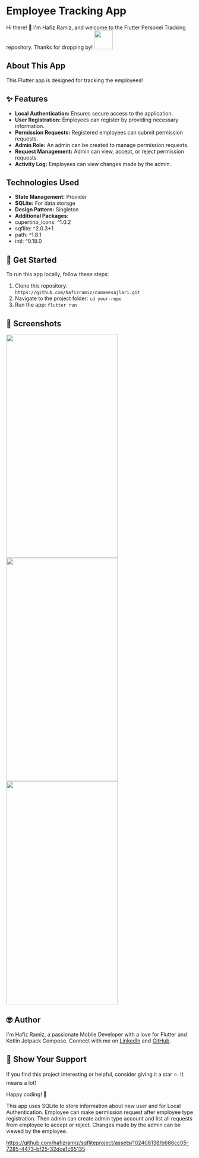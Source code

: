 # Employee Tracking App

Hi there! 👋 I'm Hafiz Ramiz, and welcome to the Flutter Personel Tracking repository. Thanks for dropping by! <img src="https://user-images.githubusercontent.com/102408138/181803992-c16d979a-e758-425b-8561-45bdf4fd04ec.gif" width="50" height="50" />

## About This App

This Flutter app is designed for tracking the employees!

## ✨ Features

- **Local Authentication:** Ensures secure access to the application.
- **User Registration:** Employees can register by providing necessary information.
- **Permission Requests:** Registered employees can submit permission requests.
- **Admin Role:** An admin can be created to manage permission requests.
- **Request Management:** Admin can view, accept, or reject permission requests.
- **Activity Log:** Employees can view changes made by the admin.


## Technologies Used

- **State Management:** Provider
- **SQLite:** For data storage
- **Design Pattern:** Singleton
- **Additional Packages:**
- cupertino_icons: ^1.0.2
- sqflite: ^2.0.3+1
-  path: ^1.8.1
-  intl: ^0.18.0


## 🚀 Get Started

To run this app locally, follow these steps:

1. Clone this repository: `https://github.com/hafizramiz/cumamesajlari.git`
2. Navigate to the project folder:  `cd your-repo`
3. Run the app: `flutter run`

## 📸 Screenshots
<img src="https://github.com/hafizramiz/cumamesajlari/assets/102408138/9acbbd93-5a24-4640-b09b-d2505cbf2f44" width="300" height="600" />
<img src="https://github.com/hafizramiz/cumamesajlari/assets/102408138/93de59a5-6f6c-4d10-8ffc-a9b789f7ab26" width="300" height="600" />
<img src="https://github.com/hafizramiz/cumamesajlari/assets/102408138/1482f059-ed8c-4f76-bb1a-934fabee9728" width="300" height="600" />

## 🤓 Author

I'm Hafiz Ramiz, a passionate Mobile Developer with a love for Flutter and Kotlin Jetpack Compose. 
Connect with me on [LinkedIn](https://www.linkedin.com/in/hafizramiz/) and [GitHub](https://github.com/hafizramiz).

## 🌟 Show Your Support

If you find this project interesting or helpful, consider giving it a star ⭐️. It means a lot!

Happy coding! 🚀








This app uses SQLite to store information about new user and for Local Authentication. Employee can make permission request after employee type registration. Then admin can create admin type account and list all requests from employee to accept or reject. Changes made by the admin can be viewed by the employee.

https://github.com/hafizramiz/sqfliteproject/assets/102408138/b686cc05-7285-4473-bf25-32dce1c65135
